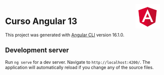 <img src="angular.png" with="80" height="80" align="right">
<!-- https://angular.io/presskit-->

# Curso Angular 13 

This project was generated with [Angular CLI](https://github.com/angular/angular-cli) version 16.1.0.

## Development server

Run `ng serve` for a dev server. Navigate to `http://localhost:4200/`. The application will automatically reload if you change any of the source files.

